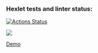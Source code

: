 ### Hexlet tests and linter status:
[![Actions Status](https://github.com/Maaaaaaaad/php-project-57/actions/workflows/hexlet-check.yml/badge.svg)](https://github.com/Maaaaaaaad/php-project-57/actions)

<a href="https://codeclimate.com/github/Maaaaaaaad/php-project-57/test_coverage"><img src="https://api.codeclimate.com/v1/badges/721336b25c95e8c1d2b6/test_coverage" /></a>

[Demo](https://php-project-57-vfk0.onrender.com/)
